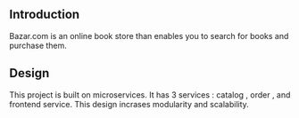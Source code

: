 ## Introduction
Bazar.com is an online book store than enables you to search for books and purchase them. 

## Design 
This project is built on microservices. It has 3 services : catalog , order , and frontend service.
This design incrases modularity and scalability.



## 
